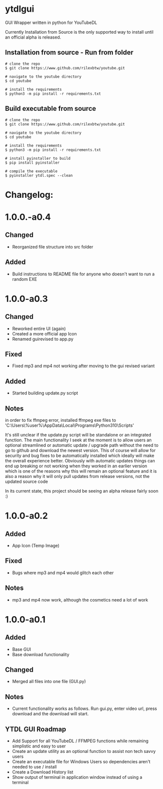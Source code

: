 # ytdlgui

GUI Wrapper written in python for YouTubeDL

Currently Installation from Source is the only supported way to install until an official alpha is released.

## Installation from source - Run from folder
```console
# clone the repo
$ git clone https://www.github.com/rilexbtw/youtube.git

# navigate to the youtube directory
$ cd youtube

# install the requirements
$ python3 -m pip install -r requirements.txt
```
## Build executable from source

```console
# clone the repo
$ git clone https://www.github.com/rilexbtw/youtube.git

# navigate to the youtube directory
$ cd youtube

# install the requirements
$ python3 -m pip install -r requirements.txt

# install pyinstaller to build
$ pip install pyinstaller

# compile the executable
$ pyinstaller ytdl.spec --clean
```


# Changelog:

# 1.0.0.-a0.4
## Changed
- Reorganized file structure into src folder

## Added
- Build instructions to README file for anyone who doesn't want to run a random EXE

# 1.0.0-a0.3
## Changed
- Reworked entire UI (again)
- Created a more official app Icon
- Renamed guirevised to app.py

## Fixed
- Fixed mp3 and mp4 not working after moving to the gui revised variant

## Added
- Started building update.py script

## Notes
in order to fix ffmpeg error, installed ffmpeg exe files to 'C:\\Users\\%user%\\AppData\\Local\\Programs\\Python310\\Scripts'

It's still unclear if the update.py script will be standalone or an integrated function. The main functionality I seek at the moment is to allow users an optional streamlined or automatic update / upgrade path without the need to go to github and download the newest version. This of course will allow for security and bug fixes to be automatically installed which ideally will make the overall experience better. Obviously with automatic updates things can end up breaking or not working when they worked in an earlier version which is one of the reasons why this will remain an optional feature and it is also a reason why it will only pull updates from release versions, not the updated source code

In its current state, this project should be seeing an alpha release fairly soon :)




# 1.0.0-a0.2
## Added
- App Icon (Temp Image)

## Fixed
- Bugs where mp3 and mp4 would glitch each other

## Notes
- mp3 and mp4 now work, although the cosmetics need a lot of work



# 1.0.0-a0.1
## Added
- Base GUI
- Base download functionality

## Changed
- Merged all files into one file (GUI.py)


## Notes
- Current functionality works as follows. Run gui.py, enter video url, press download and the download will start.

## YTDL GUI Roadmap

 - Add Support for all YouTubeDL / FFMPEG functions while remaining simplistic and easy to user
 - Create an update utility as an optional function to assist non tech savvy users
 - Create an executable file for Windows Users so dependencies aren't needed to use / install
 - Create a Download History list
 - Show output of terminal in application window instead of using a terminal
